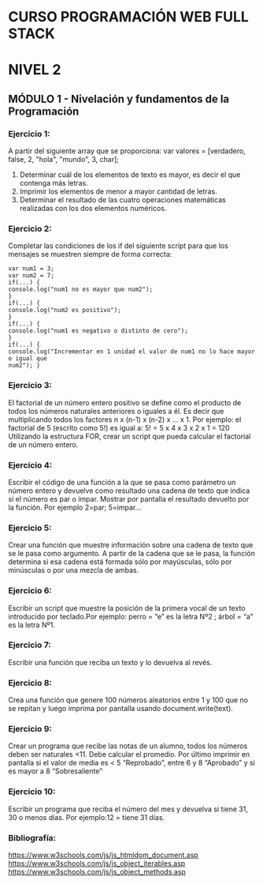 # CURSO PROGRAMACIÓN WEB FULL STACK
# NIVEL 2

## MÓDULO 1 - Nivelación y fundamentos de la Programación

### Ejercicio 1:
A partir del siguiente array que se proporciona: var valores = [verdadero, false, 2, "hola",
"mundo", 3, char];
1. Determinar cuál de los elementos de texto es mayor, es decir el que contenga más
letras.
2. Imprimir los elementos de menor a mayor cantidad de letras.
3. Determinar el resultado de las cuatro operaciones matemáticas realizadas con los dos
elementos numéricos.

### Ejercicio 2:
Completar las condiciones de los if del siguiente script para que los mensajes se muestren
siempre de forma correcta:

```
var num1 = 3;
var num2 = 7;
if(...) {
console.log("num1 no es mayor que num2");
}
if(...) {
console.log("num2 es positivo");
}
if(...) {
console.log("num1 es negativo o distinto de cero");
}
if(...) {
console.log("Incrementar en 1 unidad el valor de num1 no lo hace mayor o igual que
num2"); }
```

### Ejercicio 3:
El factorial de un número entero positivo se define como el producto de todos los números
naturales anteriores o iguales a él. Es decir que multiplicando todos los factores n x (n-1) x (n-2)
x ... x 1. Por ejemplo: el factorial de 5 (escrito como 5!) es igual a: 5! = 5 x 4 x 3 x 2 x 1 = 120
Utilizando la estructura FOR, crear un script que pueda calcular el factorial de un número
entero.

### Ejercicio 4:
Escribir el código de una función a la que se pasa como parámetro un número entero y
devuelve como resultado una cadena de texto que indica si el número es par o impar. Mostrar
por pantalla el resultado devuelto por la función.
Por ejemplo 2=par; 5=impar…

### Ejercicio 5:
Crear una función que muestre información sobre una cadena de texto que se le pasa como
argumento. A partir de la cadena que se le pasa, la función determina si esa cadena está
formada sólo por mayúsculas, sólo por minúsculas o por una mezcla de ambas.

### Ejercicio 6:
Escribir un script que muestre la posición de la primera vocal de un texto introducido por
teclado.Por ejemplo: perro = “e” es la letra Nº2 ; árbol = “a” es la letra Nº1.

### Ejercicio 7:
Escribir una función que reciba un texto y lo devuelva al revés.

### Ejercicio 8:
Crea una función que genere 100 números aleatorios entre 1 y 100 que no se repitan y luego
imprima por pantalla usando document.write(text).

### Ejercicio 9:
Crear un programa que recibe las notas de un alumno, todos los números deben ser naturales
<11. Debe calcular el promedio. Por último imprimir en pantalla si el valor de media es < 5
“Reprobado”, entre 6 y 8 “Aprobado” y si es mayor a 8 “Sobresaliente”

### Ejercicio 10:
Escribir un programa que reciba el número del mes y devuelva si tiene 31, 30 o menos días.
Por ejemplo:12 = tiene 31 días.

### Bibliografía:
https://www.w3schools.com/js/js_htmldom_document.asp
https://www.w3schools.com/js/js_object_iterables.asp
https://www.w3schools.com/js/js_object_methods.asp
